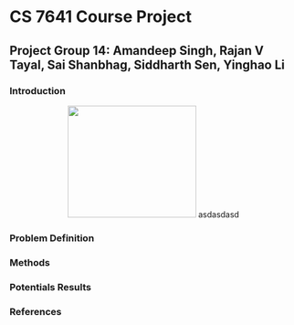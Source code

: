 # CS 7641 Course Project

## Project Group 14: Amandeep Singh, Rajan V Tayal, Sai Shanbhag, Siddharth Sen, Yinghao Li

### Introduction

<p align="center">
  <img width="225" height="196" src="https://d3000t1r8yrm6n.cloudfront.net/uploads/ckeditor/pictures/236/image.png">
  asdasdasd
</p>

### Problem Definition

### Methods

### Potentials Results

### References
